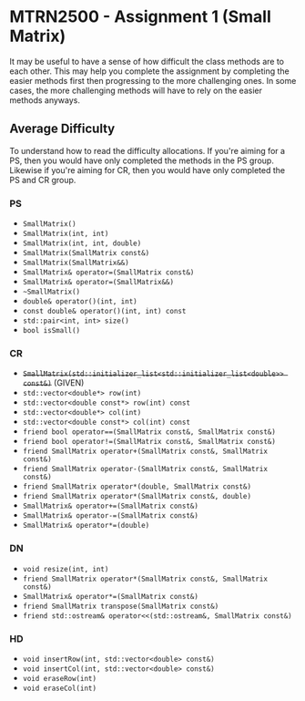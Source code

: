 # MTRN2500 - Assignment 1 (Small Matrix)

It may be useful to have a sense of how difficult the class methods are to each other. This may help you complete the assignment by completing the easier methods first then progressing to the more challenging ones. In some cases, the more challenging methods will have to rely on the easier methods anyways.

## Average Difficulty

To understand how to read the difficulty allocations. If you're aiming for a PS, then you would have only completed the methods in the PS group. Likewise if you're aiming for CR, then you would have only completed the PS and CR group.

### PS

- `SmallMatrix()`
- `SmallMatrix(int, int)`
- `SmallMatrix(int, int, double)`
- `SmallMatrix(SmallMatrix const&)`
- `SmallMatrix(SmallMatrix&&)`
- `SmallMatrix& operator=(SmallMatrix const&)`
- `SmallMatrix& operator=(SmallMatrix&&)`
- `~SmallMatrix()`
- `double& operator()(int, int)`
- `const double& operator()(int, int) const`
- `std::pair<int, int> size()`
- `bool isSmall()`

### CR

- ~~`SmallMatrix(std::initializer_list<std::initializer_list<double>> const&)`~~ (GIVEN)
- `std::vector<double*> row(int)`
- `std::vector<double const*> row(int) const`
- `std::vector<double*> col(int)`
- `std::vector<double const*> col(int) const`
- `friend bool operator==(SmallMatrix const&, SmallMatrix const&)`
- `friend bool operator!=(SmallMatrix const&, SmallMatrix const&)`
- `friend SmallMatrix operator+(SmallMatrix const&, SmallMatrix const&)`
- `friend SmallMatrix operator-(SmallMatrix const&, SmallMatrix const&)`
- `friend SmallMatrix operator*(double, SmallMatrix const&)`
- `friend SmallMatrix operator*(SmallMatrix const&, double)`
- `SmallMatrix& operator+=(SmallMatrix const&)`
- `SmallMatrix& operator-=(SmallMatrix const&)`
- `SmallMatrix& operator*=(double)`

### DN

- `void resize(int, int)`
- `friend SmallMatrix operator*(SmallMatrix const&, SmallMatrix const&)`
- `SmallMatrix& operator*=(SmallMatrix const&)`
- `friend SmallMatrix transpose(SmallMatrix const&)`
- `friend std::ostream& operator<<(std::ostream&, SmallMatrix const&)`

### HD

- `void insertRow(int, std::vector<double> const&)`
- `void insertCol(int, std::vector<double> const&)`
- `void eraseRow(int)`
- `void eraseCol(int)`
